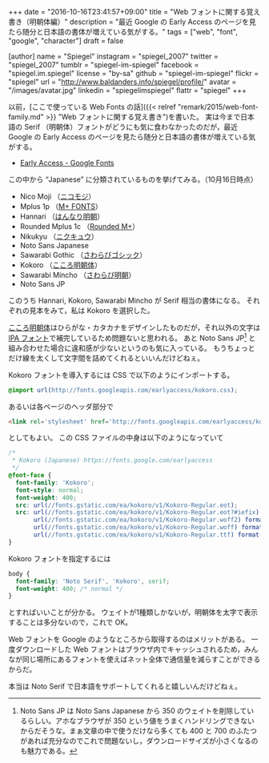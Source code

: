 +++
date = "2016-10-16T23:41:57+09:00"
title = "Web フォントに関する覚え書き（明朝体編）"
description = "最近 Google の Early Access のページを見たら随分と日本語の書体が増えている気がする。"
tags = ["web", "font", "google", "character"]
draft = false

[author]
  name = "Spiegel"
  instagram = "spiegel_2007"
  twitter = "spiegel_2007"
  tumblr = "spiegel-im-spiegel"
  facebook = "spiegel.im.spiegel"
  license = "by-sa"
  github = "spiegel-im-spiegel"
  flickr = "spiegel"
  url = "http://www.baldanders.info/spiegel/profile/"
  avatar = "/images/avatar.jpg"
  linkedin = "spiegelimspiegel"
  flattr = "spiegel"
+++

以前，[ここで使っている Web Fonts の話]({{< relref "remark/2015/web-font-family.md" >}} "Web フォントに関する覚え書き")を書いた。
実は今まで日本語の Serif （明朝体）フォントがどうにも気に食わなかったのだが，最近 Google の Early Access のページを見たら随分と日本語の書体が増えている気がする。

- [Early Access - Google Fonts](https://fonts.google.com/earlyaccess)

この中から “Japanese” に分類されているものを挙げてみる。（10月16日時点）

- Nico Moji （[ニコモジ](http://nicofont.pupu.jp/nicomoji-plus.html "丸文字「ニコモジ・プラス」（漢字付きフォント）ダウンロード｜丸文字フォント（ニコ文字）配布所")）
- Mplus 1p （[M+ FONTS](http://mplus-fonts.osdn.jp/index.html)）
- Hannari （[はんなり明朝](http://typingart.net/?p=44 "日本語フォント「はんなり明朝」 - フォント無料ダウンロード｜Typing Art")）
- Rounded Mplus 1c （[Rounded M+](http://jikasei.me/font/rounded-mplus/ "自家製 Rounded M+ ラウンデッド エムプラス | 自家製フォント工房")）
- Nikukyu （[ニクキュウ](http://fontopo.com/?p=85 "ニクキュウ | fontopo")）
- Noto Sans Japanese
- Sawarabi Gothic （[さわらびゴシック](http://sawarabi-fonts.osdn.jp/ "さわらびフォント")）
- Kokoro （[こころ明朝体]）
- Sawarabi Mincho （[さわらび明朝](http://sawarabi-fonts.osdn.jp/ "さわらびフォント")）
- Noto Sans JP

このうち Hannari, Kokoro, Sawarabi Mincho が Serif 相当の書体になる。
それぞれの見本をみて，私は Kokoro を選択した。

[こころ明朝体]はひらがな・カタカナをデザインしたものだが，それ以外の文字は [IPA フォント](http://ipafont.ipa.go.jp/ "IPAexフォント/IPAフォント | IPAフォントのダウンロードサイトです")で補完しているため問題ないと思われる。
あと Noto Sans JP[^jp] と組み合わせた場合に違和感が少ないというのも気に入っている。
もうちょっとだけ線を太くして文字間を詰めてくれるといいんだけどねぇ。

[^jp]: Noto Sans JP は Noto Sans Japanese から 350 のウェイトを削除しているらしい。アホなブラウザが 350 という値をうまくハンドリングできないからだそうな。まぁ文章の中で使うだけなら多くても 400 と 700 のふたつがあれば充分なのでこれで問題ないし，ダウンロードサイズが小さくなるのも魅力である。

Kokoro フォントを導入するには CSS で以下のようにインポートする。

```css
@import url(http://fonts.googleapis.com/earlyaccess/kokoro.css);
```

あるいは各ページのヘッダ部分で

```html
<link rel='stylesheet' href='http://fonts.googleapis.com/earlyaccess/kokoro.css' type='text/css'>
```

としてもよい。
この CSS ファイルの中身は以下のようになっていて

```css
/*
 * Kokoro (Japanese) https://fonts.google.com/earlyaccess
 */
@font-face {
  font-family: 'Kokoro';
  font-style: normal;
  font-weight: 400;
  src: url(//fonts.gstatic.com/ea/kokoro/v1/Kokoro-Regular.eot);
  src: url(//fonts.gstatic.com/ea/kokoro/v1/Kokoro-Regular.eot?#iefix) format('embedded-opentype'),
       url(//fonts.gstatic.com/ea/kokoro/v1/Kokoro-Regular.woff2) format('woff2'),
       url(//fonts.gstatic.com/ea/kokoro/v1/Kokoro-Regular.woff) format('woff'),
       url(//fonts.gstatic.com/ea/kokoro/v1/Kokoro-Regular.ttf) format('truetype');
}
```

Kokoro フォントを指定するには

```css
body {
  font-family: 'Noto Serif', 'Kokoro', serif;
  font-weight: 400; /* normal */
}
```

とすればいいことが分かる。
ウェイトが1種類しかないが，明朝体を太字で表示することは多分ないので，これで OK。

Web フォントを Google のようなところから取得するのはメリットがある。
一度ダウンロードした Web フォントはブラウザ内でキャッシュされるため，みんなが同じ場所にあるフォントを使えばネット全体で通信量を減らすことができるからだ。

本当は Noto Serif で日本語をサポートしてくれると嬉しいんだけどねぇ。

[こころ明朝体]: http://typingart.net/?p=46 "日本語フォント「こころ明朝体」 - フォント無料ダウンロード｜Typing Art"